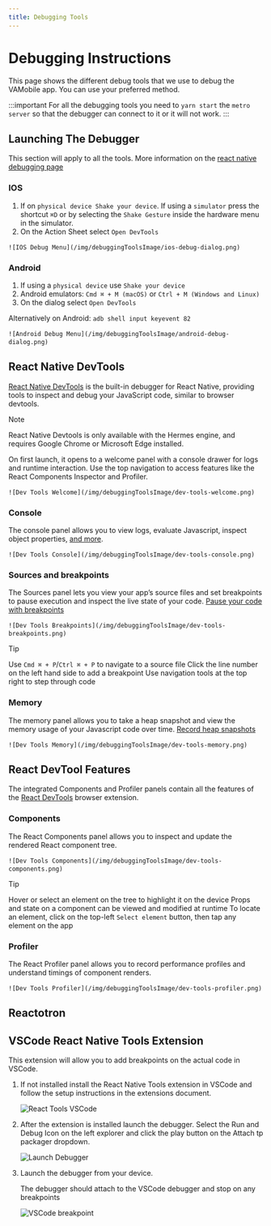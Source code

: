 ```yaml
---
title: Debugging Tools 
---
```


# Debugging Instructions 
This page shows the different debug tools that we use to debug the VAMobile app. You can use your preferred method.

:::important
  For all the debugging tools you need to `yarn start` the `metro server` so that the debugger can  connect to it or it will not work.
:::

## Launching The Debugger 
This section will apply to all the tools. More information on the [react native debugging page](https://reactnative.dev/docs/debugging)

### IOS
   1. If on `physical device Shake your device`. If using a `simulator` press the shortcut  `⌘D` or by selecting the `Shake Gesture` inside the hardware menu in the simulator.
   2. On the Action Sheet select `Open DevTools`

    ![IOS Debug Menu](/img/debuggingToolsImage/ios-debug-dialog.png) 


### Android
   1. If using a `physical device` use `Shake your device`
   2. Android emulators: `Cmd ⌘ + M (macOS)` or `Ctrl + M (Windows and Linux)`
   3. On the dialog select `Open DevTools`

Alternatively on Android: `adb shell input keyevent 82`

    ![Android Debug Menu](/img/debuggingToolsImage/android-debug-dialog.png) 
   

## React Native DevTools
[React Native DevTools](https://reactnative.dev/docs/react-native-devtools) is the built-in debugger for React Native, providing tools to inspect and debug your JavaScript code, similar to browser devtools.

> [!NOTE]  
> React Native Devtools is only available with the Hermes engine, and requires Google Chrome or Microsoft Edge installed.

On first launch, it opens to a welcome panel with a console drawer for logs and runtime interaction. Use the top navigation to access features like the React Components Inspector and Profiler.

    ![Dev Tools Welcome](/img/debuggingToolsImage/dev-tools-welcome.png)

### Console
The console panel allows you to view logs, evaluate Javascript, inspect object properties, [and more](https://developer.chrome.com/docs/devtools/console/reference). 

    ![Dev Tools Console](/img/debuggingToolsImage/dev-tools-console.png)

### Sources and breakpoints
The Sources panel lets you view your app’s source files and set breakpoints to pause execution and inspect the live state of your code.
[Pause your code with breakpoints](https://developer.chrome.com/docs/devtools/javascript/breakpoints)

    ![Dev Tools Breakpoints](/img/debuggingToolsImage/dev-tools-breakpoints.png)

> [!TIP]  
> Use `Cmd ⌘ + P`/`Ctrl ⌘ + P` to navigate to a source file
> Click the line number on the left hand side to add a breakpoint
> Use navigation tools at the top right to step through code

### Memory
The memory panel allows you to take a heap snapshot and view the memory usage of your Javascript code over time.
[Record heap snapshots](https://developer.chrome.com/docs/devtools/memory-problems/heap-snapshots)

    ![Dev Tools Memory](/img/debuggingToolsImage/dev-tools-memory.png)

## React DevTool Features
The integrated Components and Profiler panels contain all the features of the [React DevTools](https://react.dev/learn/react-developer-tools) browser extension.

### Components
The React Components panel allows you to inspect and update the rendered React component tree.

    ![Dev Tools Components](/img/debuggingToolsImage/dev-tools-components.png)

> [!TIP]
> Hover or select an element on the tree to highlight it on the device
> Props and state on a component can be viewed and modified at runtime
> To locate an element, click on the top-left `Select element` button, then tap any element on the app


### Profiler
The React Profiler panel allows you to record performance profiles and understand timings of component renders.

    ![Dev Tools Profiler](/img/debuggingToolsImage/dev-tools-profiler.png)

## Reactotron


## VSCode React Native Tools Extension
 This extension will allow you to add breakpoints on the actual code in VSCode.

 1. If not installed install the React Native Tools extension in VSCode and follow the setup instructions in the extensions document.

    ![React Tools VSCode](/img/debuggingToolsImage/vscode-react-tools-ext.png) 

2. After the extension is installed launch the debugger. Select the Run and Debug Icon on the left explorer and click the play button on the Attach tp packager dropdown.

    ![Launch Debugger](/img/debuggingToolsImage/vscode-launch-debugger.png) 

3. Launch the debugger from your device.

    The debugger should attach to the VSCode debugger and stop on any breakpoints

    ![VSCode breakpoint](/img/debuggingToolsImage/vscode-debugger-breakpoint.png) 


    
    



